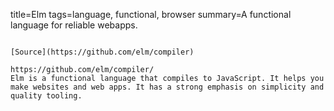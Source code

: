 title=Elm
tags=language, functional, browser
summary=A functional language for reliable webapps.
~~~~~~

[Source](https://github.com/elm/compiler)

https://github.com/elm/compiler/
Elm is a functional language that compiles to JavaScript. It helps you make websites and web apps. It has a strong emphasis on simplicity and quality tooling.
